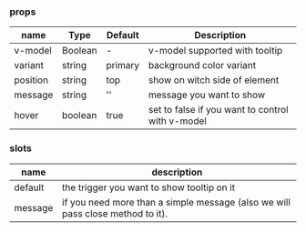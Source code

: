 ### props
| name | Type | Default | Description |
| ------------ | ------------ | ------------ | ------------ |
| v-model | Boolean | - | v-model supported with tooltip |
| variant | string | primary | background color variant |
| position | string | top | show on witch side of element |
| message | string | '' | message you want to show |
| hover | boolean | true | set to false if you want to control with v-model |

### slots
| name | description 
| ------------ | ------------ |
| default | the trigger you want to show tooltip on it |
| message | if you need more than a simple message (also we will pass close method to it). |

